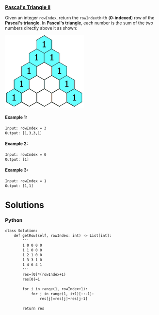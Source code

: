 ### [Pascal's Triangle II](https://leetcode.com/problems/pascals-triangle-ii/) <br>

Given an integer `rowIndex`, return the `rowIndexth`-th (**0-indexed**) row of the **Pascal's triangle**.
In **Pascal's triangle**, each number is the sum of the two numbers directly above it as shown:


<img src="../../../../../images/PascalTriangleAnimated2.gif">


#### Example 1:

```
Input: rowIndex = 3
Output: [1,3,3,1]

```


#### Example 2:

```
Input: rowIndex = 0
Output: [1]

```

#### Example 3:

```
Input: rowIndex = 1
Output: [1,1]
```


# Solutions

### Python
```
class Solution:
    def getRow(self, rowIndex: int) -> List[int]:
        '''
        1 0 0 0 0
        1 1 0 0 0
        1 2 1 0 0
        1 3 3 1 0
        1 4 6 4 1
        '''
        res=[0]*(rowIndex+1)
        res[0]=1
        
        for i in range(1, rowIndex+1):
            for j in range(1, i+1)[::-1]:
                res[j]=res[j]+res[j-1]
            
        return res
```
